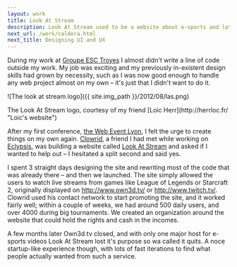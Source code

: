 ```yaml
---
layout: work
title: Look At Stream
description: Look At Stream used to be a website about e-sports and lots of streaming. Here's my part in it.
next_url: /work/caldera.html
next_title: Designing UI and UX
---
```

During my work at [Groupe ESC Troyes](/work/get.html) I almost didn't write a line of code outside my work. My job was exciting and my previously in-existent design skills had grown by necessity, such as I was now good enough to handle any web project almost on my own – it's just that I didn't want to do it.

![The look at stream logo]({{ site.img_path }}/2012/08/las.png)
<figcaption>
The Look At Stream logo, courtesy of my friend [Loic Herr](http://herrloc.fr/ "Loic's website")
</figcaption>

After my first conference, [the Web Event Lyon](http://event.lafermeduweb.net/), I felt the urge to create things on my own again. [Clowrid](http://www.bruno-faugeroux.fr/), a friend I had met while working on [Eclypsis](/work/eclypsis.html), was building a website called [Look At Stream](http://lookatstream.com/ "Live streams from the biggest games out there") and asked if I wanted to help out – I hesitated a split second and said yes.

I spent 3 straight days designing the site and rewriting most of the code that was already there – and then we launched. The site simply allowed the users to watch live streams from games like League of Legends or Starcraft 2, originally displayed on <http://www.own3d.tv/> or <http://www.twitch.tv/>. Clowrid used his contact network to start promoting the site, and it worked fairly well; within a couple of weeks, we had around 500 daily users, and over 4000 during big tournaments. We created an organization around the website that could hold the rights and cash in the incomes.

A few months later Own3d.tv closed, and with only one major host for e-sports videos Look At Stream lost it's purpose so wa called it quits. A noce startup-like experience though, with lots of fast iterations to find what people actually wanted from such a service.